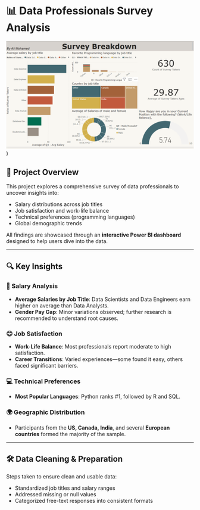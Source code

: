 # 📊 Data Professionals Survey Analysis

![Dashboard Preview](Survey/Screenshot%202025-05-05%20001112.png))



## 🧠 Project Overview

This project explores a comprehensive survey of data professionals to uncover insights into:

- Salary distributions across job titles
- Job satisfaction and work-life balance
- Technical preferences (programming languages)
- Global demographic trends

All findings are showcased through an **interactive Power BI dashboard** designed to help users dive into the data.

---

## 🔍 Key Insights

### 💼 Salary Analysis
- **Average Salaries by Job Title**: Data Scientists and Data Engineers earn higher on average than Data Analysts.
- **Gender Pay Gap**: Minor variations observed; further research is recommended to understand root causes.

### 😊 Job Satisfaction
- **Work-Life Balance**: Most professionals report moderate to high satisfaction.
- **Career Transitions**: Varied experiences—some found it easy, others faced significant barriers.

### 💻 Technical Preferences
- **Most Popular Languages**: Python ranks #1, followed by R and SQL.

### 🌍 Geographic Distribution
- Participants from the **US, Canada, India**, and several **European countries** formed the majority of the sample.


---

## 🛠️ Data Cleaning & Preparation

Steps taken to ensure clean and usable data:
- Standardized job titles and salary ranges
- Addressed missing or null values
- Categorized free-text responses into consistent formats
